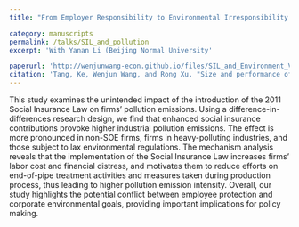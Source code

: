 ```yaml
---
title: "From Employer Responsibility to Environmental Irresponsibility: Unintended Effects of Social Insurance Law on Pollution Emissions"

category: manuscripts
permalink: /talks/SIL_and_pollution
excerpt: 'With Yanan Li (Beijing Normal University'

paperurl: 'http://wenjunwang-econ.github.io/files/SIL_and_Environment_V35_GitHub.pdf'
citation: 'Tang, Ke, Wenjun Wang, and Rong Xu. "Size and performance of Chinese mutual funds: The role of economy of scale and liquidity." Pacific-Basin Finance Journal 20.2 (2012): 228-246.'
---
```


This study examines the unintended impact of the introduction of the 2011 Social Insurance Law on firms’ pollution emissions. Using a difference-in-differences research design, we find that enhanced social insurance contributions provoke higher industrial pollution emissions. The effect is more pronounced in non-SOE firms, firms in heavy-polluting industries, and those subject to lax environmental regulations. The mechanism analysis reveals that the implementation of the Social Insurance Law increases firms’ labor cost and financial distress, and motivates them to reduce efforts on end-of-pipe treatment activities and measures taken during production process, thus leading to higher pollution emission intensity. Overall, our study highlights the potential conflict between employee protection and corporate environmental goals, providing important implications for policy making.
